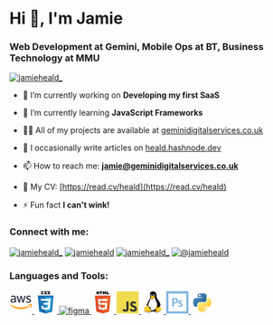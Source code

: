 <h1 align="left">Hi 👋, I'm Jamie</h1>
<h3 align="left">Web Development at Gemini, Mobile Ops at BT, Business Technology at MMU</h3>

<p align="left"> <a href="https://twitter.com/jamieheald_" target="blank"><img src="https://img.shields.io/twitter/follow/jamieheald_?logo=twitter&style=for-the-badge" alt="jamieheald_" /></a> </p>

- 🔭 I’m currently working on **Developing my first SaaS**

- 🌱 I’m currently learning **JavaScript Frameworks**

- 👨‍💻 All of my projects are available at [geminidigitalservices.co.uk](geminidigitalservices.co.uk)

- 📝 I occasionally write articles on [heald.hashnode.dev](https://heald.hashnode.dev)

- 📫 How to reach me: **jamie@geminidigitalservices.co.uk**

- 📄 My CV: [https://read.cv/heald](https://read.cv/heald)

- ⚡ Fun fact **I can't wink!**

<h3 align="left">Connect with me:</h3>
<p align="left">
<a href="https://twitter.com/jamieheald_" target="blank"><img align="center" src="https://raw.githubusercontent.com/rahuldkjain/github-profile-readme-generator/master/src/images/icons/Social/twitter.svg" alt="jamieheald_" height="30" width="40" /></a>
<a href="https://linkedin.com/in/jamieheald" target="blank"><img align="center" src="https://raw.githubusercontent.com/rahuldkjain/github-profile-readme-generator/master/src/images/icons/Social/linked-in-alt.svg" alt="jamieheald" height="30" width="40" /></a>
<a href="https://www.behance.net/jamieheald_" target="blank"><img align="center" src="https://raw.githubusercontent.com/rahuldkjain/github-profile-readme-generator/master/src/images/icons/Social/behance.svg" alt="jamieheald_" height="30" width="40" /></a>
<a href="https://www.youtube.com/c/@jamieheald" target="blank"><img align="center" src="https://raw.githubusercontent.com/rahuldkjain/github-profile-readme-generator/master/src/images/icons/Social/youtube.svg" alt="@jamieheald" height="30" width="40" /></a>
</p>

<h3 align="left">Languages and Tools:</h3>
<p align="left"> <a href="https://aws.amazon.com" target="_blank" rel="noreferrer"> <img src="https://raw.githubusercontent.com/devicons/devicon/master/icons/amazonwebservices/amazonwebservices-original-wordmark.svg" alt="aws" width="40" height="40"/> </a> <a href="https://www.w3schools.com/css/" target="_blank" rel="noreferrer"> <img src="https://raw.githubusercontent.com/devicons/devicon/master/icons/css3/css3-original-wordmark.svg" alt="css3" width="40" height="40"/> </a> <a href="https://www.figma.com/" target="_blank" rel="noreferrer"> <img src="https://www.vectorlogo.zone/logos/figma/figma-icon.svg" alt="figma" width="40" height="40"/> </a> <a href="https://www.w3.org/html/" target="_blank" rel="noreferrer"> <img src="https://raw.githubusercontent.com/devicons/devicon/master/icons/html5/html5-original-wordmark.svg" alt="html5" width="40" height="40"/> </a> <a href="https://developer.mozilla.org/en-US/docs/Web/JavaScript" target="_blank" rel="noreferrer"> <img src="https://raw.githubusercontent.com/devicons/devicon/master/icons/javascript/javascript-original.svg" alt="javascript" width="40" height="40"/> </a> <a href="https://www.linux.org/" target="_blank" rel="noreferrer"> <img src="https://raw.githubusercontent.com/devicons/devicon/master/icons/linux/linux-original.svg" alt="linux" width="40" height="40"/> </a> <a href="https://www.photoshop.com/en" target="_blank" rel="noreferrer"> <img src="https://raw.githubusercontent.com/devicons/devicon/master/icons/photoshop/photoshop-line.svg" alt="photoshop" width="40" height="40"/> </a> <a href="https://www.python.org" target="_blank" rel="noreferrer"> <img src="https://raw.githubusercontent.com/devicons/devicon/master/icons/python/python-original.svg" alt="python" width="40" height="40"/> </a> </p>
